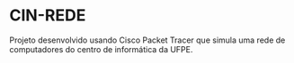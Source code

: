 # CIN-REDE
Projeto desenvolvido usando Cisco Packet Tracer que simula uma rede de computadores do centro de informática da UFPE.
